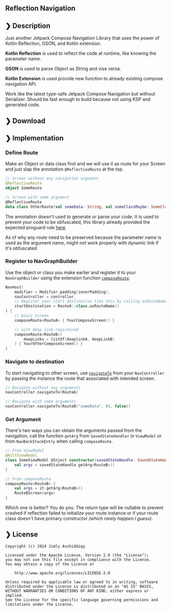 ## Reflection Navigation

## ❯ Description

Just another Jetpack Compose Navigation Library that uses the power of Kotlin Reflection, GSON,
and Kotlin extension.

**Kotlin Reflection** is used to reflect the code at runtime, like knowing the parameter name.

**GSON** is used to parse Object as String and vise versa.

**Kotlin Extension** is used provide new function to already existing compose navigation API.

Work like the latest type-safe Jetpack Compose Navigation but without Serializer.
Should be fast enough to build because not using KSP and generated code.

## ❯ Download

## ❯ Implementation

### Define Route

Make an Object or data class first and we will use it as route for your Screen and just slap
the annotation `@ReflectiveRoute` at the top.

```kotlin
// Screen without any navigation argument
@ReflectiveRoute
object SomeRoute

// Screen with some argument
@ReflectiveRoute
data class OtherRoute(val someData: String, val someClassMaybe: SomeClass)
```

The annotation doesn't used to generate or parse your code.
It is used to prevent your code to be obfuscated, this library already provided the expected
proguard
rule [here](reflection-navigation/consumer-rules.pro).

As of why any route need to be preserved because the parameter name is used as the argument name,
might not work properly with dynamic link if it's obfuscated.

### Register to NavGraphBuilder

Use the object or class you make earlier and register it to your `NavGraphBuilder` using the
extension
function [`composeRoute`](reflection-navigation/src/main/kotlin/io/github/jimlyas/reflection/navigation/route/RouteExt.kt).

```kotlin
NavHost(
    modifier = Modifier.padding(innerPadding),
    navController = controller,
    // Register your start destination like this by calling asRouteName() function
    startDestination = RouteA::class.asRouteName()
) {
    // basic screen
    composeRoute<RouteA> { YourComposeScreen() }

    // with deep link registered
    composeRoute<RouteB>(
        deepLinks = listOf(deeplinkA, deepLinkB)
    ) { YourOtherComposeScreen() }
}
```

### Navigate to destination

To start navigating to other screen,
use [`navigateTo`](reflection-navigation/src/main/kotlin/io/github/jimlyas/reflection/navigation/navigation/NavigationExt.kt)
from your `NavController` by passing the instance the route that associated with intended screen.

```kotlin
// Navigate without any arguments
navController.navigateTo(RouteA)

// Navigate with some arguments
navController.navigateTo(RouteB("someData", 69, false))
```

### Get Argument

There's two ways you can obtain the arguments passed from the navigation, call the function `getArg`
from `SavedStateHandler` in `ViewModel` or from `NavBackStackEntry` when calling `composeRoute`.

```kotlin
// From ViewModel
@HiltViewModel
class SomeViewModel @Inject constructor(savedStateHandle: SavedStateHandle) : ViewModel() {
    val args = savedStateHandle.getArg<RouteB>()
}

// From composeRoute
composeRoute<RouteB> {
    val args = it.getArg<RouteB>()
    RouteBScreen(args)
}
```

Which one is better? You do you. The return type will be nullable to prevent crashed if reflection
failed to initialize your route instance or if your route class doesn't have primary constructor
_(which rarely happen I guess)_.

## ❯ License

```
Copyright (c) 2024 Jimly Asshiddiqy

Licensed under the Apache License, Version 2.0 (the "License");
you may not use this file except in compliance with the License.
You may obtain a copy of the License at

    http://www.apache.org/licenses/LICENSE-2.0

Unless required by applicable law or agreed to in writing, software
distributed under the License is distributed on an "AS IS" BASIS,
WITHOUT WARRANTIES OR CONDITIONS OF ANY KIND, either express or implied.
See the License for the specific language governing permissions and
limitations under the License.
```